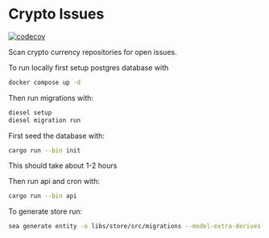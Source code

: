 # Crypto Issues

[![codecov](https://codecov.io/gh/0xMimir/crypto-issues/graph/badge.svg?token=FZbBRHxsZ9)](https://codecov.io/gh/0xMimir/crypto-issues)

Scan crypto currency repositories for open issues.

To run locally first setup postgres database with
```sh
docker compose up -d
```

Then run migrations with:
```sh
diesel setup
diesel migration run
```

First seed the database with:
```sh
cargo run --bin init
```

This should take about 1-2 hours

Then run api and cron with:
```sh
cargo run --bin api
```

To generate store run: 
```sh
sea generate entity -o libs/store/src/migrations --model-extra-derives Serialize,Deserialize --model-extra-attributes 'serde(rename_all = "camelCase")'
```